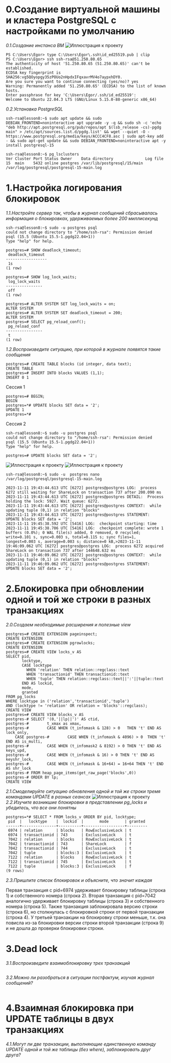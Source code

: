 # 0.Создание виртуальной машины и кластера PostgreSQL с настройками по умолчанию
*0.1.Создание инстанса ВМ*
![Иллюстрация к проекту](https://github.com/sadbytrue/egor_sizov_pg_advanced/blob/main/Screenshot_16.png)
```
PS C:\Users\Egor> type C:\Users\Egor\.ssh\id_ed25519.pub | clip
PS C:\Users\Egor> ssh ssh-rsa@51.250.80.65
The authenticity of host '51.250.80.65 (51.250.80.65)' can't be established.
ECDSA key fingerprint is SHA256:vg5QOyopgy35zPOUo2nHpdxIFqxavrMV4o7aypxhDY0.
Are you sure you want to continue connecting (yes/no)? yes
Warning: Permanently added '51.250.80.65' (ECDSA) to the list of known hosts.
Enter passphrase for key 'C:\Users\Egor/.ssh/id_ed25519':
Welcome to Ubuntu 22.04.3 LTS (GNU/Linux 5.15.0-88-generic x86_64)
```
*0.2.Установка PostgreSQL*
```
ssh-rsa@lesson8:~$ sudo apt update && sudo DEBIAN_FRONTEND=noninteractive apt upgrade -y -q && sudo sh -c 'echo "deb http://apt.postgresql.org/pub/repos/apt $(lsb_release -cs)-pgdg main" > /etc/apt/sources.list.d/pgdg.list' && wget --quiet -O - https://www.postgresql.org/media/keys/ACCC4CF8.asc | sudo apt-key add - && sudo apt-get update && sudo DEBIAN_FRONTEND=noninteractive apt -y install postgresql-15

ssh-rsa@lesson8:~$ pg_lsclusters
Ver Cluster Port Status Owner    Data directory              Log file
15  main    5432 online postgres /var/lib/postgresql/15/main /var/log/postgresql/postgresql-15-main.log
```
# 1.Настройка логирования блокировок
*1.1.Настройте сервер так, чтобы в журнал сообщений сбрасывалась информация о блокировках, удерживаемых более 200 миллисекунд*
```
ssh-rsa@lesson8:~$ sudo -u postgres psql
could not change directory to "/home/ssh-rsa": Permission denied
psql (15.5 (Ubuntu 15.5-1.pgdg22.04+1))
Type "help" for help.

postgres=# SHOW deadlock_timeout;
 deadlock_timeout
------------------
 1s
(1 row)

postgres=# SHOW log_lock_waits;
 log_lock_waits
----------------
 off
(1 row)

postgres=# ALTER SYSTEM SET log_lock_waits = on;
ALTER SYSTEM
postgres=# ALTER SYSTEM SET deadlock_timeout = 200;
ALTER SYSTEM
postgres=# SELECT pg_reload_conf();
 pg_reload_conf
----------------
 t
(1 row)

```
*1.2.Воспроизведите ситуацию, при которой в журнале появятся такие сообщения*
```
postgres=# CREATE TABLE blocks (id integer, data text);
CREATE TABLE
postgres=# INSERT INTO blocks VALUES (1,1);
INSERT 0 1
```

Сессия 1

```
postgres=# BEGIN;
BEGIN
postgres=*# UPDATE blocks SET data = '2';
UPDATE 1
postgres=*# 
```

Сессия 2

```
ssh-rsa@lesson8:~$ sudo -u postgres psql
could not change directory to "/home/ssh-rsa": Permission denied
psql (15.5 (Ubuntu 15.5-1.pgdg22.04+1))
Type "help" for help.

postgres=# UPDATE blocks SET data = '2';

```
![Иллюстрация к проекту](https://github.com/sadbytrue/egor_sizov_pg_advanced/blob/main/Screenshot_17.png)
![Иллюстрация к проекту](https://github.com/sadbytrue/egor_sizov_pg_advanced/blob/main/Screenshot_18.png)
```
ssh-rsa@lesson8:~$ sudo -u  postgres nano /var/log/postgresql/postgresql-15-main.log

2023-11-11 19:43:44.613 UTC [6272] postgres@postgres LOG:  process 6272 still waiting for ShareLock on transaction 737 after 200.090 ms
2023-11-11 19:43:44.613 UTC [6272] postgres@postgres DETAIL:  Process holding the lock: 5927. Wait queue: 6272.
2023-11-11 19:43:44.613 UTC [6272] postgres@postgres CONTEXT:  while updating tuple (0,1) in relation "blocks"
2023-11-11 19:43:44.613 UTC [6272] postgres@postgres STATEMENT:  UPDATE blocks SET data = '2';
2023-11-11 19:45:38.592 UTC [5416] LOG:  checkpoint starting: time
2023-11-11 19:45:38.706 UTC [5416] LOG:  checkpoint complete: wrote 1 buffers (0.0%); 0 WAL file(s) added, 0 removed, 0 recycled; write=0.101 s, sync=0.003 s, total=0.115 s; sync files=1, longest=0.003 s, average=0.003 s; distance=0 kB,>2023-11-11 19:46:09.062 UTC [6272] postgres@postgres LOG:  process 6272 acquired ShareLock on transaction 737 after 144648.632 ms
2023-11-11 19:46:09.062 UTC [6272] postgres@postgres CONTEXT:  while updating tuple (0,1) in relation "blocks"
2023-11-11 19:46:09.062 UTC [6272] postgres@postgres STATEMENT:  UPDATE blocks SET data = '2';
```
# 2.Блокировка при обновлении одной и той же строки в разных транзакциях
*2.0.Создаем необходимые расширения и полезные view*
```
postgres=# CREATE EXTENSION pageinspect;
CREATE EXTENSION
postgres=# CREATE EXTENSION pgrowlocks;
CREATE EXTENSION
postgres=# CREATE VIEW locks_v AS
SELECT pid,
       locktype,
       CASE locktype
         WHEN 'relation' THEN relation::regclass::text
         WHEN 'transactionid' THEN transactionid::text
         WHEN 'tuple' THEN relation::regclass::text||':'||tuple::text
       END AS lockid,
       mode,
       granted
FROM pg_locks
WHERE locktype in ('relation','transactionid','tuple')
AND (locktype != 'relation' OR relation = 'blocks'::regclass);
CREATE VIEW
postgres=# CREATE VIEW blocks_v AS
postgres-# SELECT '(0,'||lp||')' AS ctid,
postgres-#        t_xmax as xmax,
postgres-#        CASE WHEN (t_infomask & 128) > 0   THEN 't' END AS lock_only,
    CASE postgres-#        CASE WHEN (t_infomask & 4096) > 0  THEN 't' END AS is_multi,
postgres-#        CASE WHEN (t_infomask2 & 8192) > 0 THEN 't' END AS keys_upd,
postgres-#        CASE WHEN (t_infomask & 16) > 0 THEN 't' END AS keyshr_lock,
postgres-#        CASE WHEN (t_infomask & 16+64) = 16+64 THEN 't' END AS shr_lock
postgres-# FROM heap_page_items(get_raw_page('blocks',0))
postgres-# ORDER BY lp;
CREATE VIEW
```
*2.1.Смоделируйте ситуацию обновления одной и той же строки тремя командами UPDATE в разных сеансах*
![Иллюстрация к проекту](https://github.com/sadbytrue/egor_sizov_pg_advanced/blob/main/Screenshot_19.png)
*2.2.Изучите возникшие блокировки в представлении pg_locks и убедитесь, что все они понятны*
```
postgres=*# SELECT * FROM locks_v ORDER BY pid, locktype;
 pid  |   locktype    |  lockid  |       mode       | granted
------+---------------+----------+------------------+---------
 6974 | relation      | blocks   | RowExclusiveLock | t
 6974 | transactionid | 743      | ExclusiveLock    | t
 7042 | relation      | blocks   | RowExclusiveLock | t
 7042 | transactionid | 743      | ShareLock        | f
 7042 | transactionid | 744      | ExclusiveLock    | t
 7042 | tuple         | blocks:3 | ExclusiveLock    | t
 7122 | relation      | blocks   | RowExclusiveLock | t
 7122 | transactionid | 745      | ExclusiveLock    | t
 7122 | tuple         | blocks:3 | ExclusiveLock    | f
(9 rows)
```
*2.3.Пришлите список блокировок и объясните, что значит каждая*

Первая транзакция с pid=6974 удерживает блокировку таблицы (строка 1) и собственного номера (строка 2).
Вторая транзакция с pid=7042 аналогично удерживает блокировку таблицы (строка 3) и собственного номера (строка 5). Также транзакция заблокировала версию строки (строка 6), но столкнулась с блокировкой строки от первой транзакции (строка 4).
У третьей транзакции на блокировку строки меньше, т.к. она повисла из-за блокировки версии строки второй транзакции (строка 9) и не дошла до проверки блокировки строки.

# 3.Dead lock
*3.1.Воспроизведите взаимоблокировку трех транзакций*
```

```
*3.2.Можно ли разобраться в ситуации постфактум, изучая журнал сообщений?*
```

```
# 4.Взаимная блокировка при UPDATE таблицы в двух транзакциях
*4.1.Могут ли две транзакции, выполняющие единственную команду UPDATE одной и той же таблицы (без where), заблокировать друг друга?*
```

```
